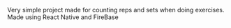 Very simple project made for counting reps and sets when doing exercises.
Made using React Native and FireBase
